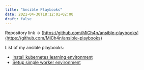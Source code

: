 ```yaml
---
title: "Ansible Playbooks"
date: 2021-04-30T18:12:01+02:00
draft: false
---
```

Repository link → [https://github.com/MiCh4n/ansible-playbooks](https://github.com/MiCh4n/ansible-playbooks)

List of my ansible playbooks:
- [Install kubernetes learning environment](https://github.com/MiCh4n/ansible-playbooks/blob/main/k8s1.yml)
- [Setup simple worker environment](https://github.com/MiCh4n/ansible-playbooks/blob/main/worker.yml)
